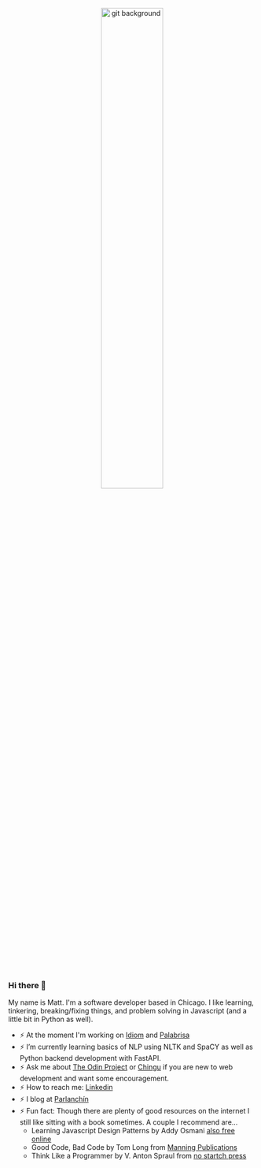 <p align="center">
 <img src="https://github.com/user-attachments/assets/57eb506e-4a72-4df4-8284-e10cd994a00d" alt="git background" style="width:50%; height:auto; " />
</p>

### Hi there 👋
My name is Matt. I'm a software developer based in Chicago. I like learning, tinkering, breaking/fixing things, and problem solving in Javascript (and a little bit in Python as well).
<!--
**MattRueter/MattRueter** is a ✨ _special_ ✨ repository because its `README.md` (this file) appears on your GitHub profile.

Here are some ideas to get you started:
-->
- ⚡ At the moment I'm working on [Idiom](https://blog.parlanchin.com/blog/introducing-idiom/) and [Palabrisa](https://blog.parlanchin.com/blog/introducing-palabrisa/)
- ⚡ I’m currently learning basics of NLP using NLTK and SpaCY as well as Python backend development with FastAPI.
- ⚡ Ask me about [The Odin Project](https://www.theodinproject.com/) or [Chingu](https://www.chingu.io/) if you are new to web development and want some encouragement.
- ⚡ How to reach me: [Linkedin](https://www.linkedin.com/in/robert-matthew-rueter/)
- ⚡ I blog at [Parlanchín](https://blog.parlanchin.com/)
- ⚡ Fun fact: Though there are plenty of good resources on the internet I still like sitting with a book sometimes. A couple I recommend are...
  * Learning Javascript Design Patterns by Addy Osmani [also free online](https://www.patterns.dev/)
  * Good Code, Bad Code by Tom Long from [Manning Publications](https://www.manning.com/books/good-code-bad-code)
  * Think Like a Programmer by V. Anton Spraul from [no startch press](https://nostarch.com/thinklikeaprogrammer)
